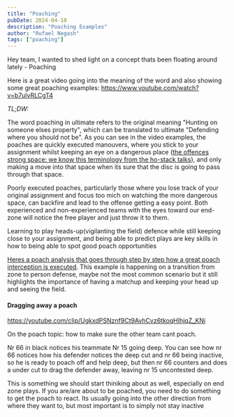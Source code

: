 ```yaml
---
title: "Poaching"
pubDate: 2024-04-18
description: "Poaching Examples"
author: "Rufael Negash"
tags: ["poaching"]
---
```


Hey team, I wanted to shed light on a concept thats been floating around lately - Poaching

Here is a great video going into the meaning of the word and also showing some great poaching examples: https://www.youtube.com/watch?v=b7ulvRLCgT4

_TL;DW:_

The word poaching in ultimate refers to the original meaning "Hunting on someone elses property", which can be translated to ultimate "Defending where you should not be".
As you can see in the video examples, the poaches are quickly executed manouvers, where you stick to your assignment whilst keeping an eye on a dangerous place ([the offences strong space: we know this terminology from the ho-stack talks](https://ultiworld.com/2019/10/02/understanding-strong-weak-space-horizontal-stack/)), and only making a move into that space when its sure that the disc is going to pass through that space.

Poorly executed poaches, particularly those where you lose track of your original assignment and focus too mich on watching the more dangerous space, can backfire and lead to the offense getting a easy point. Both experienced and non-experienced teams with the eyes toward our end-zone will notice the free player and just throw it to them.

Learning to play heads-up(vigilanting the field) defence while still keeping close to your assignment, and being able to predict plays are key skills in how to being able to spot good poach opportunities

[Heres a poach analysis that goes through step by step how a great poach interception is executed](https://www.youtube.com/watch?v=LQNai1DQKcs). This example is happening on a transition from zone to person defense, maybe not the most common scenario but it still highlights the importance of having a matchup and keeping your head up and seeing the field.

#### Dragging away a poach

https://youtube.com/clip/UgkxdPSNznf9Ct9AvhCvz6tkoqHIhjqZ_KNi

On the poach topic: how to make sure the other team cant poach.

Nr 66 in black notices his teammate Nr 15 going deep. You can see how nr 66 notices how his defender notices the deep cut and nr 66 being inactive, so he is ready to poach off and help deep, but then nr 66 counters and does a under cut to drag the defender away, leaving nr 15 uncontested deep.

This is something we should start thiniking about as well, especially on end zone plays. If you are/are about to be poached, you need to do something to get the poach to react. Its usually going into the other direction from where they want to, but most important is to simply not stay inactive

